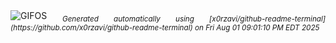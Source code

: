 <div align="justify">
<picture>
    <source media="(prefers-color-scheme: dark)" srcset="https://i.ibb.co/vxhjjG0k/output-gif.gif">
    <source media="(prefers-color-scheme: light)" srcset="https://i.ibb.co/vxhjjG0k/output-gif.gif">
    <img alt="GIFOS" src="https://i.ibb.co/vxhjjG0k/output-gif.gif">
</picture>
<sub><i>Generated automatically using [x0rzavi/github-readme-terminal](https://github.com/x0rzavi/github-readme-terminal) on Fri Aug 01 09:01:10 PM EDT 2025</i></sub>
</div>

<!--  -->